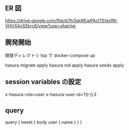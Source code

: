 ## ER 図

https://drive.google.com/file/d/1h3skj6EwPActTEtexfN-VHVX4ySSkrc6/view?usp=sharing


## 開発開始
開発ディレクトリ top で docker-compose up

hasura migrate apply
hasura md apply
hasura seeds apply

## session variables の設定

x-hasura-role=user
x-hasura-user-id=1から3

## query

query {
  tweet {
    body
    user {
      name
    }
  }
}
